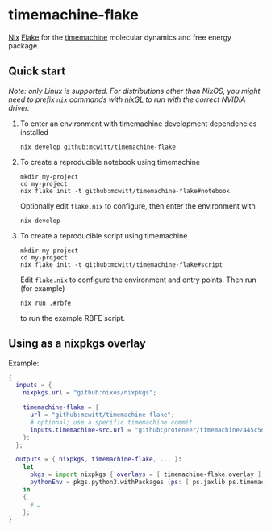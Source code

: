 # timemachine-flake

[Nix][] [Flake](https://nixos.wiki/wiki/Flakes) for the
[timemachine][] molecular dynamics and free energy package.

## Quick start

*Note: only Linux is supported. For distributions other than NixOS, you
might need to prefix `nix` commands with [nixGL][] to run with the
correct NVIDIA driver.*

1. To enter an environment with timemachine development dependencies installed

   ```console
   nix develop github:mcwitt/timemachine-flake
   ```

1. To create a reproducible notebook using timemachine

    ```console
    mkdir my-project
    cd my-project
    nix flake init -t github:mcwitt/timemachine-flake#notebook
    ```

    Optionally edit `flake.nix` to configure, then enter the
    environment with

    ```console
    nix develop
    ```

1. To create a reproducible script using timemachine

    ```console
    mkdir my-project
    cd my-project
    nix flake init -t github:mcwitt/timemachine-flake#script
    ```

    Edit `flake.nix` to configure the environment and entry points.
    Then run (for example)

    ```console
    nix run .#rbfe
    ```

    to run the example RBFE script.

## Using as a  nixpkgs overlay

Example:

```nix
{
  inputs = {
    nixpkgs.url = "github:nixos/nixpkgs";

    timemachine-flake = {
      url = "github:mcwitt/timemachine-flake";
      # optional; use a specific timemachine commit
      inputs.timemachine-src.url = "github:proteneer/timemachine/445c5df908d9c13280db5509bb5d5e201dbfbe64";
    };
  };

  outputs = { nixpkgs, timemachine-flake, ... }:
    let
      pkgs = import nixpkgs { overlays = [ timemachine-flake.overlay ]; };
      pythonEnv = pkgs.python3.withPackages (ps: [ ps.jaxlib ps.timemachine ]);
    in
    {
      # …
    };
}
```

[Nix]: https://nixos.org/
[timemachine]: https://github.com/proteneer/timemachine
[nixGL]: https://github.com/guibou/nixGL
